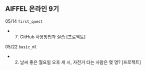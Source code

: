 ## AIFFEL 온라인 9기

05/14 ```first_quest```
- 7. GitHub 사용방법과 실습 [프로젝트]

05/22 ```basic_ml```
- 2. 날씨 좋은 월요일 오후 세 시, 자전거 타는 사람은 몇 명? [프로젝트]
